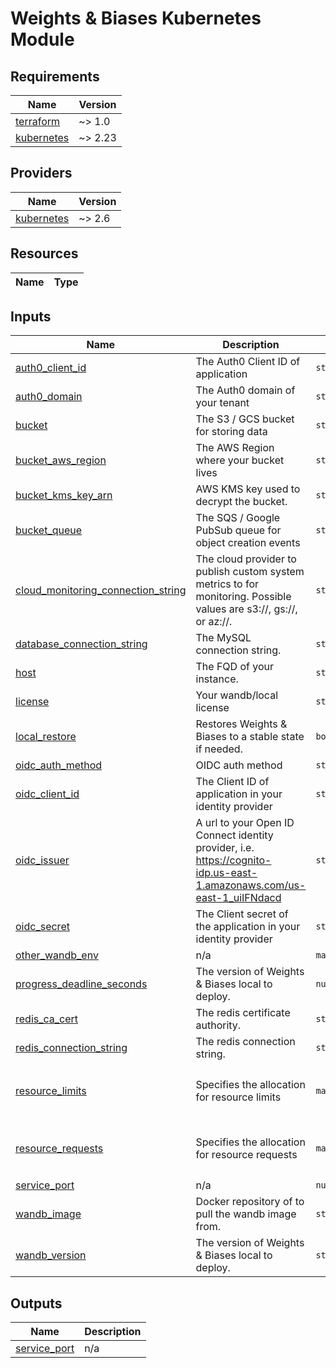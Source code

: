 # Weights & Biases Kubernetes Module

<!-- BEGIN_TF_DOCS -->

## Requirements

| Name                                                                        | Version |
| --------------------------------------------------------------------------- | ------- |
| <a name="requirement_terraform"></a> [terraform](#requirement_terraform)    | ~> 1.0  |
| <a name="requirement_kubernetes"></a> [kubernetes](#requirement_kubernetes) | ~> 2.23  |

## Providers

| Name                                                                  | Version |
| --------------------------------------------------------------------- | ------- |
| <a name="provider_kubernetes"></a> [kubernetes](#provider_kubernetes) | ~> 2.6  |

## Resources

| Name | Type |
| ---- | ---- |

## Inputs

| Name                                                                                                                                    | Description                                                                                                           | Type          | Default                                                  | Required |
| --------------------------------------------------------------------------------------------------------------------------------------- | --------------------------------------------------------------------------------------------------------------------- | ------------- | -------------------------------------------------------- | :------: |
| <a name="input_auth0_client_id"></a> [auth0_client_id](#input_auth0_client_id)                                                          | The Auth0 Client ID of application                                                                                    | `string`      | `""`                                                     |    no    |
| <a name="input_auth0_domain"></a> [auth0_domain](#input_auth0_domain)                                                                   | The Auth0 domain of your tenant                                                                                       | `string`      | `""`                                                     |    no    |
| <a name="input_bucket"></a> [bucket](#input_bucket)                                                                                     | The S3 / GCS bucket for storing data                                                                                  | `string`      | n/a                                                      |   yes    |
| <a name="input_bucket_aws_region"></a> [bucket_aws_region](#input_bucket_aws_region)                                                    | The AWS Region where your bucket lives                                                                                | `string`      | `""`                                                     |    no    |
| <a name="input_bucket_kms_key_arn"></a> [bucket_kms_key_arn](#input_bucket_kms_key_arn)                                                 | AWS KMS key used to decrypt the bucket.                                                                               | `string`      | `""`                                                     |    no    |
| <a name="input_bucket_queue"></a> [bucket_queue](#input_bucket_queue)                                                                   | The SQS / Google PubSub queue for object creation events                                                              | `string`      | n/a                                                      |   yes    |
| <a name="input_cloud_monitoring_connection_string"></a> [cloud_monitoring_connection_string](#input_cloud_monitoring_connection_string) | The cloud provider to publish custom system metrics to for monitoring. Possible values are s3://, gs://, or az://.    | `string`      | `"noop://"`                                              |    no    |
| <a name="input_database_connection_string"></a> [database_connection_string](#input_database_connection_string)                         | The MySQL connection string.                                                                                          | `string`      | n/a                                                      |   yes    |
| <a name="input_host"></a> [host](#input_host)                                                                                           | The FQD of your instance.                                                                                             | `string`      | n/a                                                      |   yes    |
| <a name="input_license"></a> [license](#input_license)                                                                                  | Your wandb/local license                                                                                              | `string`      | n/a                                                      |   yes    |
| <a name="input_local_restore"></a> [local_restore](#input_local_restore)                                                                | Restores Weights & Biases to a stable state if needed.                                                                | `bool`        | `false`                                                  |    no    |
| <a name="input_oidc_auth_method"></a> [oidc_auth_method](#input_oidc_auth_method)                                                       | OIDC auth method                                                                                                      | `string`      | `"implicit"`                                             |    no    |
| <a name="input_oidc_client_id"></a> [oidc_client_id](#input_oidc_client_id)                                                             | The Client ID of application in your identity provider                                                                | `string`      | `""`                                                     |    no    |
| <a name="input_oidc_issuer"></a> [oidc_issuer](#input_oidc_issuer)                                                                      | A url to your Open ID Connect identity provider, i.e. https://cognito-idp.us-east-1.amazonaws.com/us-east-1_uiIFNdacd | `string`      | `""`                                                     |    no    |
| <a name="input_oidc_secret"></a> [oidc_secret](#input_oidc_secret)                                                                      | The Client secret of the application in your identity provider                                                        | `string`      | `""`                                                     |    no    |
| <a name="input_other_wandb_env"></a> [other_wandb_env](#input_other_wandb_env)                                                          | n/a                                                                                                                   | `map(string)` | `{}`                                                     |    no    |
| <a name="input_progress_deadline_seconds"></a> [progress_deadline_seconds](#input_progress_deadline_seconds)                            | The version of Weights & Biases local to deploy.                                                                      | `number`      | `3600`                                                   |    no    |
| <a name="input_redis_ca_cert"></a> [redis_ca_cert](#input_redis_ca_cert)                                                                | The redis certificate authority.                                                                                      | `string`      | `""`                                                     |    no    |
| <a name="input_redis_connection_string"></a> [redis_connection_string](#input_redis_connection_string)                                  | The redis connection string.                                                                                          | `string`      | `""`                                                     |    no    |
| <a name="input_resource_limits"></a> [resource_limits](#input_resource_limits)                                                          | Specifies the allocation for resource limits                                                                          | `map(string)` | <pre>{<br> "cpu": "null",<br> "memory": "null"<br>}</pre> |    no    |
| <a name="input_resource_requests"></a> [resource_requests](#input_resource_requests)                                                    | Specifies the allocation for resource requests                                                                        | `map(string)` | <pre>{<br> "cpu": "2000m",<br> "memory": "1G"<br>}</pre>  |    no    |
| <a name="input_service_port"></a> [service_port](#input_service_port)                                                                   | n/a                                                                                                                   | `number`      | `32543`                                                  |    no    |
| <a name="input_wandb_image"></a> [wandb_image](#input_wandb_image)                                                                      | Docker repository of to pull the wandb image from.                                                                    | `string`      | `"wandb/local"`                                          |    no    |
| <a name="input_wandb_version"></a> [wandb_version](#input_wandb_version)                                                                | The version of Weights & Biases local to deploy.                                                                      | `string`      | `"latest"`                                               |    no    |

## Outputs

| Name                                                                    | Description |
| ----------------------------------------------------------------------- | ----------- |
| <a name="output_service_port"></a> [service_port](#output_service_port) | n/a         |

<!-- END_TF_DOCS -->

